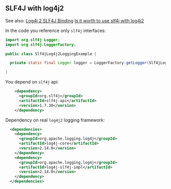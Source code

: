 ## SLF4J with log4j2

See also:
[Log4j 2 SLF4J Binding](https://logging.apache.org/log4j/2.x/log4j-slf4j-impl/)
[Is it worth to use slf4j with log4j2](https://stackoverflow.com/questions/41498021/is-it-worth-to-use-slf4j-with-log4j2)

In the code you reference only `slf4j` interfaces: 

```java
import org.slf4j.Logger;
import org.slf4j.LoggerFactory;

public class Slf4jLog4j2LoggingExample {

  private static final Logger logger = LoggerFactory.getLogger(Slf4jLog4j2LoggingExample.class);

}
```

You depend on `slf4j` api:
```xml
    <dependency>
      <groupId>org.slf4j</groupId>
      <artifactId>slf4j-api</artifactId>
      <version>1.7.30</version>
    </dependency>
```

Dependency on real `log4j2` logging framework:
```xml
  <dependencies>
    <dependency>
      <groupId>org.apache.logging.log4j</groupId>
      <artifactId>log4j-core</artifactId>
      <version>2.14.0</version>
    </dependency>
    <dependency>
      <groupId>org.apache.logging.log4j</groupId>
      <artifactId>log4j-slf4j-impl</artifactId>
      <version>2.14.0</version>
    </dependency>
  </dependencies>
```
